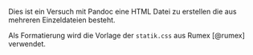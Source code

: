 Dies ist ein Versuch mit Pandoc eine 
HTML Datei zu erstellen
die aus mehreren Einzeldateien besteht.

Als Formatierung wird die Vorlage der `statik.css` aus Rumex [@rumex] verwendet.



